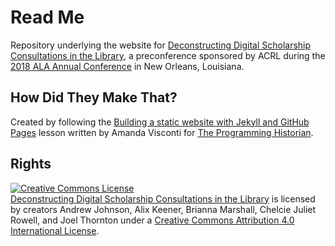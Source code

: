 # Read Me

Repository underlying the website for [Deconstructing Digital Scholarship Consultations in the Library](https://acrldigschol.github.io/deconstructing-consultations/), a preconference sponsored by ACRL during the [2018 ALA Annual Conference](https://2018.alaannual.org/) in New Orleans, Louisiana.

## How Did They Make That?

Created by following the [Building a static website with Jekyll and GitHub Pages](https://programminghistorian.org/en/lessons/building-static-sites-with-jekyll-github-pages) lesson written by Amanda Visconti for [The Programming Historian](https://programminghistorian.org/).

## Rights

<a rel="license" href="http://creativecommons.org/licenses/by/4.0/"><img alt="Creative Commons License" style="border-width:0" src="https://i.creativecommons.org/l/by/4.0/88x31.png" /></a><br />[Deconstructing Digital Scholarship Consultations in the Library](https://acrldigschol.github.io/deconstructing-consultations/) is licensed by creators Andrew Johnson, Alix Keener, Brianna Marshall, Chelcie Juliet Rowell, and Joel Thornton under a <a rel="license" href="http://creativecommons.org/licenses/by/4.0/">Creative Commons Attribution 4.0 International License</a>.
